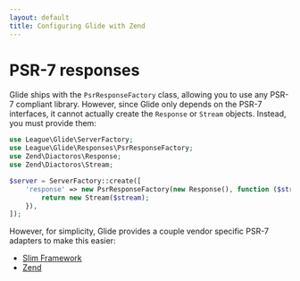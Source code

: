 ```yaml
---
layout: default
title: Configuring Glide with Zend
---
```


# PSR-7 responses

Glide ships with the `PsrResponseFactory` class, allowing you to use any PSR-7 compliant library. However, since Glide only depends on the  PSR-7 interfaces, it cannot actually create the `Response` or `Stream` objects. Instead, you must provide them:

~~~ php
use League\Glide\ServerFactory;
use League\Glide\Responses\PsrResponseFactory;
use Zend\Diactoros\Response;
use Zend\Diactoros\Stream;

$server = ServerFactory::create([
    'response' => new PsrResponseFactory(new Response(), function ($stream) {
        return new Stream($stream);
    }),
]);
~~~

However, for simplicity, Glide provides a couple vendor specific PSR-7 adapters to make this easier:

- [Slim Framework](/1.0/config/integrations/slim/)
- [Zend](/1.0/config/integrations/zend/)